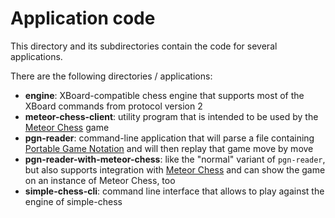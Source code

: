 # Application code

This directory and its subdirectories contain the code for several applications.

There are the following directories / applications:

* **engine**: XBoard-compatible chess engine that supports most of the XBoard
  commands from protocol version 2
* **meteor-chess-client**: utility program that is intended to be used by the
  [Meteor Chess](https://github.com/striezel/meteor-chess) game
* **pgn-reader**: command-line application that will parse a file containing
 [Portable Game Notation](https://en.wikipedia.org/wiki/Portable_Game_Notation)
 and will then replay that game move by move
* **pgn-reader-with-meteor-chess**: like the "normal" variant of `pgn-reader`,
  but also supports integration with [Meteor Chess](https://github.com/striezel/meteor-chess)
  and can show the game on an instance of Meteor Chess, too
* **simple-chess-cli**: command line interface that allows to play against the
  engine of simple-chess
